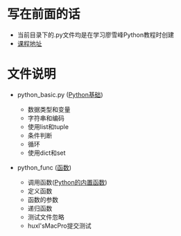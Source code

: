 # 写在前面的话
  - 当前目录下的.py文件均是在学习廖雪峰Python教程时创建
  - [课程地址](https://www.liaoxuefeng.com/wiki/0014316089557264a6b348958f449949df42a6d3a2e542c000/001431608990315a01b575e2ab041168ff0df194698afac000)
  
  
# 文件说明
   - python_basic.py ([Python基础](https://www.liaoxuefeng.com/wiki/0014316089557264a6b348958f449949df42a6d3a2e542c000/001431658427513eef3d9dd9f7c48599116735806328e81000))
        - 数据类型和变量
        - 字符串和编码
        - 使用list和tuple
        - 条件判断
        - 循环
        - 使用dict和set
        
   - python_func ([函数](https://www.liaoxuefeng.com/wiki/0014316089557264a6b348958f449949df42a6d3a2e542c000/00143167832686474803d3d2b7d4d6499cfd093dc47efcd000))
        - 调用函数([Python的内置函数](https://docs.python.org/3/library/functions.html#abs))
        - 定义函数
        - 函数的参数
        - 递归函数
        - 测试文件忽略
        - huxl'sMacPro提交测试
        
        
